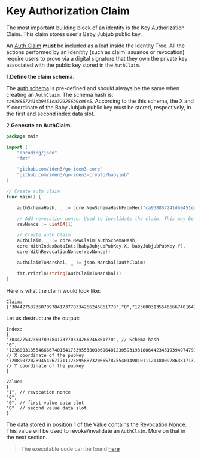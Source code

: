 # Key Authorization Claim

The most important building block of an identity is the Key Authorization Claim. This claim stores user's Baby Jubjub public key. 

An [Auth Claim](https://docs.iden3.io/protocol/bjjkey/) **must** be included as a leaf inside the  Identity Tree. All the actions performed by an Idenitity (such as claim issuance or revocation) require users to prove via a digital signature that they own the private key associated with the public key stored in the `AuthClaim`.

1.**Define the claim schema.**

The [auth schema](https://github.com/iden3/claim-schema-vocab/blob/main/schemas/json-ld/auth.json-ld) is pre-defined and should always be the same when creating an `AuthClaim`. The schema hash is: *`ca938857241db9451ea329256b9c06e5`*. According to the this schema, the X and Y coordinate of the Baby Jubjub public key must be stored, respectively, in the first and second index data slot.

2.**Generate an AuthClaim.** 

```go
package main

import (
    "encoding/json"
    "fmt"

    "github.com/iden3/go-iden3-core"
    "github.com/iden3/go-iden3-crypto/babyjub"
)

// Create auth claim
func main() {

    authSchemaHash, _ := core.NewSchemaHashFromHex("ca938857241db9451ea329256b9c06e5")

    // Add revocation nonce. Used to invalidate the claim. This may be a random number in the real implementation.
    revNonce := uint64(1)

    // Create auth Claim 
    authClaim, _ := core.NewClaim(authSchemaHash,
    core.WithIndexDataInts(babyJubjubPubKey.X, babyJubjubPubKey.Y),
    core.WithRevocationNonce(revNonce))

    authClaimToMarshal, _ := json.Marshal(authClaim)

    fmt.Println(string(authClaimToMarshal))
}
```

Here is what the claim would look like: 

```
Claim:
["304427537360709784173770334266246861770","0","12360031355466667401641753955380306964012305931931806442343193949747916655340","7208907202894542671711125895887320665787554014901011121180092863817137691080","1","0","0","0"]
```

Let us destructure the output:

```
Index:
{
"304427537360709784173770334266246861770", // Schema hash
"0",
"12360031355466667401641753955380306964012305931931806442343193949747916655340",  // X coordinate of the pubkey 	
"7208907202894542671711125895887320665787554014901011121180092863817137691080"   // Y coordinate of the pubkey
}

Value:
{ 
"1", // revocation nonce
"0",
"0", // first value data slot
"0"  // second value data slot
}	
```

The data stored in position 1 of the Value contains the Revocation Nonce. This value will be used to revoke/invalidate an `AuthClaim`. More on that in the next section.

> The executable code can be found [here](https://github.com/0xPolygonID/tutorial-examples/blob/main/issuer-protocol/main.go#L89)
